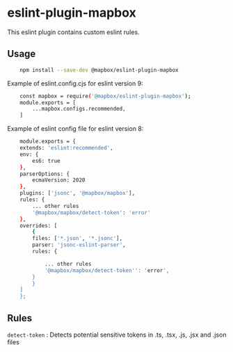 # eslint-plugin-mapbox

This eslint plugin contains custom eslint rules. 

## Usage

```sh
    npm install --save-dev @mapbox/eslint-plugin-mapbox
```


Example of eslint.config.cjs for eslint version 9:

```sh
    const mapbox = require('@mapbox/eslint-plugin-mapbox');
    module.exports = [
        ...mapbox.configs.recommended,
    ]
```


Example of eslint config file for eslint version 8:

```sh
    module.exports = {
    extends: 'eslint:recommended',
    env: {
        es6: true
    },
    parserOptions: {
        ecmaVersion: 2020
    },
    plugins: ['jsonc', '@mapbox/mapbox'],
    rules: {
        ... other rules
        '@mapbox/mapbox/detect-token': 'error'
    },
    overrides: [
        {
        files: ['*.json', '*.jsonc'],
        parser: 'jsonc-eslint-parser',
        rules: {

            ... other rules
            '@mapbox/mapbox/detect-token'': 'error',
        }
        }
    ]
    };
```

## Rules

`detect-token` : Detects potential sensitive tokens in .ts, .tsx, .js, .jsx and .json files
